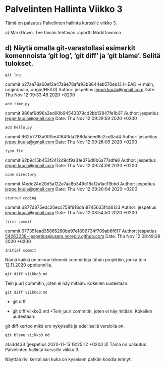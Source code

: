 # Palvelinten Hallinta Viikko 3

Tämä on palautus Palvelinten hallinta kurssille viikko 3.

a) MarkDown. Tee tämän tehtävän raportti MarkDownina

## d) Näytä omalla git-varastollasi esimerkit komennoista ‘git log’, ‘git diff’ ja ‘git blame’. Selitä tulokset.

	git log


commit b27aa78a60ef2a47a9e78afa93b8644eb570eb13 (HEAD -> main, origin/main, origin/HEAD)
Author: jespetius <jeppe.kuula@gmail.com>
Date:   Thu Nov 12 09:33:48 2020 +0200

    add time.py

commit 986af9d96a3ed00b94543379cd2bb13847fe1b07
Author: jespetius <jeppe.kuula@gmail.com>
Date:   Thu Nov 12 09:29:59 2020 +0200

    add hello.py

commit 662b7713a00f5e4164ffda288da5eed8c2cd0ad4
Author: jespetius <jeppe.kuula@gmail.com>
Date:   Thu Nov 12 09:26:09 2020 +0200

    typo fix

commit 62b9c15b453f2412d9cf9a31e376d0b6a77adfe8
Author: jespetius <jeppe.kuula@gmail.com>
Date:   Thu Nov 12 09:24:08 2020 +0200

    code directory

commit f4edc24e20d5a122a7aa8b349e18af2a1ac19bbd
Author: jespetius <jeppe.kuula@gmail.com>
Date:   Thu Nov 12 09:20:04 2020 +0200

    started coding

commit 6877d875edc20ecc758f918da18745635f4d6123
Author: jespetius <jeppe.kuula@gmail.com>
Date:   Thu Nov 12 08:54:50 2020 +0200

    first commit

commit 677351ead35865260be97e1896734f709ab6f6f7
Author: jespetius <54263238+jespetius@users.noreply.github.com>
Date:   Thu Nov 12 08:49:39 2020 +0200

    Initial commit

Nämä kaikki on minun tekemiä committeja tähän projektiin, jonka tein 12.11.2020 oppitunnilla.

	git diff viikko3.md

Tein juuri commitin, joten ei näy mitään. Kokeilen uudestaan:

	git diff viikko3.md

- git diff
+ git diff viikko3.md
+Tein juuri commitin, joten ei näy mitään. Kokeilen uudestaan:


git diff kertoo mikä ero nykyisellä ja edellisellä versiolla on.

	git blame viikko3.md

a1a3d433 (jespetius         2020-11-15 18:25:12 +0200  3) Tämä on palautus Palvelinten hallinta kurssille viikko 3.

Näyttää rivi kerrallaan kuka on kyseisen pätkän koodia tehnyt.


